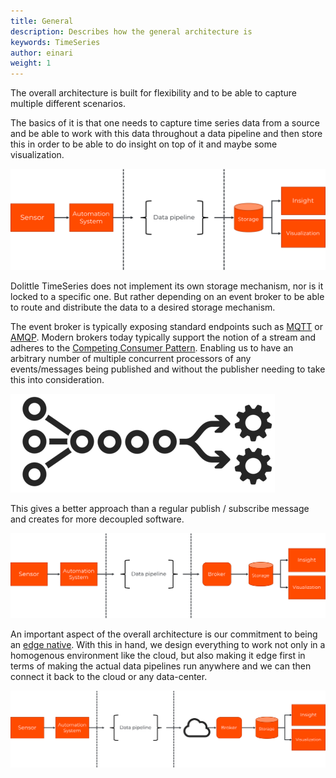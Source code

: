 ```yaml
---
title: General
description: Describes how the general architecture is
keywords: TimeSeries
author: einari
weight: 1
---
```

The overall architecture is built for flexibility and to be able to capture multiple
different scenarios.

The basics of it is that one needs to capture time series data from a source and be
able to work with this data throughout a data pipeline and then store this in order
to be able to do insight on top of it and maybe some visualization.

![pipeline](./pipeline.png)

Dolittle TimeSeries does not implement its own storage mechanism, nor is it locked
to a specific one. But rather depending on an event broker to be able to route and
distribute the data to a desired storage mechanism.

The event broker is typically exposing standard endpoints such as [MQTT](https://en.wikipedia.org/wiki/MQTT) or
[AMQP](https://en.wikipedia.org/wiki/Advanced_Message_Queuing_Protocol). Modern brokers
today typically support the notion of a stream and adheres to the
[Competing Consumer Pattern](https://docs.microsoft.com/en-us/azure/architecture/patterns/competing-consumers).
Enabling us to have an arbitrary number of multiple concurrent processors of any events/messages being
published and without the publisher needing to take this into consideration.

![Competing Consumer Pattern](./competing_consumer_pattern.png)

This gives a better approach than a regular publish / subscribe message and creates for
more decoupled software.

![pipeline with broker](./pipeline_with_broker.png)

An important aspect of the overall architecture is our commitment to being an
[edge native](/edge). With this in hand, we design everything to work
not only in a homogenous environment like the cloud, but also making it
edge first in terms of making the actual data pipelines run anywhere and
we can then connect it back to the cloud or any data-center.

![pipeline with cloud and broker](./pipeline_with_cloud_and_broker.png)
